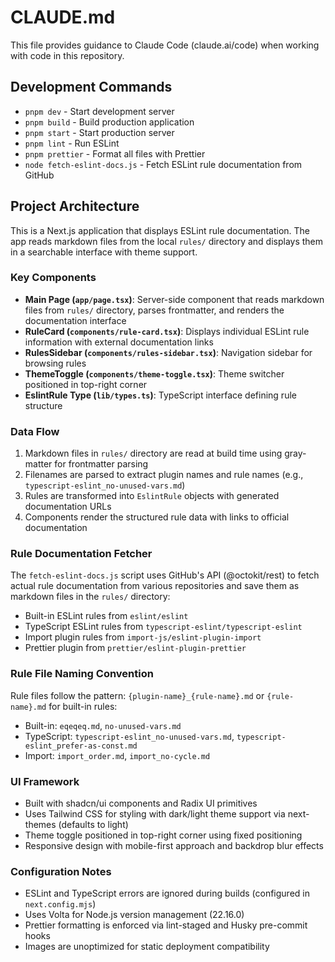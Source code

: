 # CLAUDE.md

This file provides guidance to Claude Code (claude.ai/code) when working with code in this repository.

## Development Commands

- `pnpm dev` - Start development server
- `pnpm build` - Build production application
- `pnpm start` - Start production server
- `pnpm lint` - Run ESLint
- `pnpm prettier` - Format all files with Prettier
- `node fetch-eslint-docs.js` - Fetch ESLint rule documentation from GitHub

## Project Architecture

This is a Next.js application that displays ESLint rule documentation. The app reads markdown files from the local `rules/` directory and displays them in a searchable interface with theme support.

### Key Components

- **Main Page (`app/page.tsx`)**: Server-side component that reads markdown files from `rules/` directory, parses frontmatter, and renders the documentation interface
- **RuleCard (`components/rule-card.tsx`)**: Displays individual ESLint rule information with external documentation links
- **RulesSidebar (`components/rules-sidebar.tsx`)**: Navigation sidebar for browsing rules
- **ThemeToggle (`components/theme-toggle.tsx`)**: Theme switcher positioned in top-right corner
- **EslintRule Type (`lib/types.ts`)**: TypeScript interface defining rule structure

### Data Flow

1. Markdown files in `rules/` directory are read at build time using gray-matter for frontmatter parsing
2. Filenames are parsed to extract plugin names and rule names (e.g., `typescript-eslint_no-unused-vars.md`)
3. Rules are transformed into `EslintRule` objects with generated documentation URLs
4. Components render the structured rule data with links to official documentation

### Rule Documentation Fetcher

The `fetch-eslint-docs.js` script uses GitHub's API (@octokit/rest) to fetch actual rule documentation from various repositories and save them as markdown files in the `rules/` directory:

- Built-in ESLint rules from `eslint/eslint`
- TypeScript ESLint rules from `typescript-eslint/typescript-eslint`
- Import plugin rules from `import-js/eslint-plugin-import`
- Prettier plugin from `prettier/eslint-plugin-prettier`

### Rule File Naming Convention

Rule files follow the pattern: `{plugin-name}_{rule-name}.md` or `{rule-name}.md` for built-in rules:

- Built-in: `eqeqeq.md`, `no-unused-vars.md`
- TypeScript: `typescript-eslint_no-unused-vars.md`, `typescript-eslint_prefer-as-const.md`
- Import: `import_order.md`, `import_no-cycle.md`

### UI Framework

- Built with shadcn/ui components and Radix UI primitives
- Uses Tailwind CSS for styling with dark/light theme support via next-themes (defaults to light)
- Theme toggle positioned in top-right corner using fixed positioning
- Responsive design with mobile-first approach and backdrop blur effects

### Configuration Notes

- ESLint and TypeScript errors are ignored during builds (configured in `next.config.mjs`)
- Uses Volta for Node.js version management (22.16.0)
- Prettier formatting is enforced via lint-staged and Husky pre-commit hooks
- Images are unoptimized for static deployment compatibility
